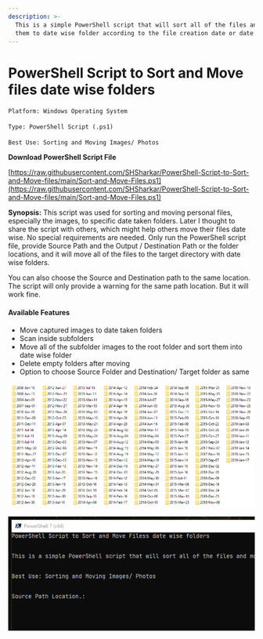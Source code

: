 ```yaml
---
description: >-
  This is a simple PowerShell script that will sort all of the files and move
  them to date wise folder according to the file creation date or date taken.
---
```


# PowerShell Script to Sort and Move files date wise folders

```text
Platform: Windows Operating System

Type: PowerShell Script (.ps1)

Best Use: Sorting and Moving Images/ Photos
```

**Download PowerShell Script File**

[https://raw.githubusercontent.com/SHSharkar/PowerShell-Script-to-Sort-and-Move-files/main/Sort-and-Move-Files.ps1](https://raw.githubusercontent.com/SHSharkar/PowerShell-Script-to-Sort-and-Move-files/main/Sort-and-Move-Files.ps1)

**Synopsis:** This script was used for sorting and moving personal files, especially the images, to specific date taken folders. Later I thought to share the script with others, which might help others move their files date wise. No special requirements are needed. Only run the PowerShell script file, provide Source Path and the Output / Destination Path or the folder locations, and it will move all of the files to the target directory with date wise folders.

You can also choose the Source and Destination path to the same location. The script will only provide a warning for the same path location. But it will work fine.

#### Available Features

* Move captured images to date taken folders
* Scan inside subfolders
* Move all of the subfolder images to the root folder and sort them into date wise folder
* Delete empty folders after moving
* Option to choose Source Folder and Destination/ Target folder as same

![After sort and moving the files to date wise folders](assets/output.png)

![Script output](assets/window.png)

